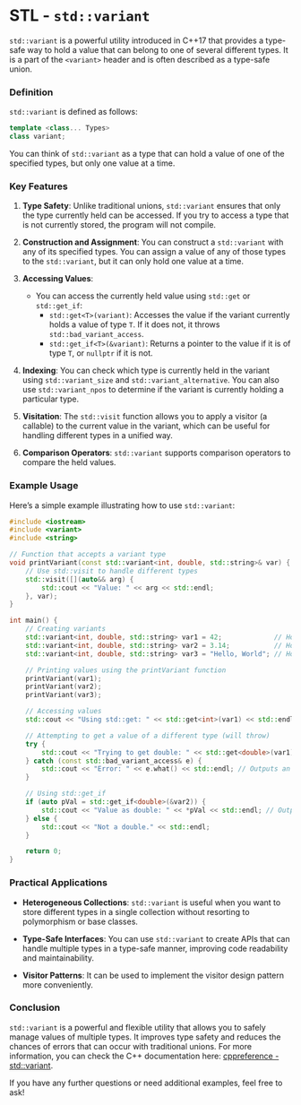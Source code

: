 # STL - `std::variant`
`std::variant` is a powerful utility introduced in C++17 that provides a type-safe way to hold a value that can belong to one of several different types. It is a part of the `<variant>` header and is often described as a type-safe union.

### Definition

`std::variant` is defined as follows:

```cpp
template <class... Types>
class variant;
```

You can think of `std::variant` as a type that can hold a value of one of the specified types, but only one value at a time.

### Key Features

1. **Type Safety**: Unlike traditional unions, `std::variant` ensures that only the type currently held can be accessed. If you try to access a type that is not currently stored, the program will not compile.

2. **Construction and Assignment**: You can construct a `std::variant` with any of its specified types. You can assign a value of any of those types to the `std::variant`, but it can only hold one value at a time.

3. **Accessing Values**:
   - You can access the currently held value using `std::get` or `std::get_if`:
     - `std::get<T>(variant)`: Accesses the value if the variant currently holds a value of type `T`. If it does not, it throws `std::bad_variant_access`.
     - `std::get_if<T>(&variant)`: Returns a pointer to the value if it is of type `T`, or `nullptr` if it is not.

4. **Indexing**: You can check which type is currently held in the variant using `std::variant_size` and `std::variant_alternative`. You can also use `std::variant_npos` to determine if the variant is currently holding a particular type.

5. **Visitation**: The `std::visit` function allows you to apply a visitor (a callable) to the current value in the variant, which can be useful for handling different types in a unified way.

6. **Comparison Operators**: `std::variant` supports comparison operators to compare the held values.

### Example Usage

Here’s a simple example illustrating how to use `std::variant`:

```cpp
#include <iostream>
#include <variant>
#include <string>

// Function that accepts a variant type
void printVariant(const std::variant<int, double, std::string>& var) {
    // Use std::visit to handle different types
    std::visit([](auto&& arg) {
        std::cout << "Value: " << arg << std::endl;
    }, var);
}

int main() {
    // Creating variants
    std::variant<int, double, std::string> var1 = 42;             // Holds an int
    std::variant<int, double, std::string> var2 = 3.14;           // Holds a double
    std::variant<int, double, std::string> var3 = "Hello, World"; // Holds a string

    // Printing values using the printVariant function
    printVariant(var1);
    printVariant(var2);
    printVariant(var3);

    // Accessing values
    std::cout << "Using std::get: " << std::get<int>(var1) << std::endl; // Outputs: 42

    // Attempting to get a value of a different type (will throw)
    try {
        std::cout << "Trying to get double: " << std::get<double>(var1) << std::endl;
    } catch (const std::bad_variant_access& e) {
        std::cout << "Error: " << e.what() << std::endl; // Outputs an error message
    }

    // Using std::get_if
    if (auto pVal = std::get_if<double>(&var2)) {
        std::cout << "Value as double: " << *pVal << std::endl; // Outputs: 3.14
    } else {
        std::cout << "Not a double." << std::endl;
    }

    return 0;
}
```

### Practical Applications

- **Heterogeneous Collections**: `std::variant` is useful when you want to store different types in a single collection without resorting to polymorphism or base classes.

- **Type-Safe Interfaces**: You can use `std::variant` to create APIs that can handle multiple types in a type-safe manner, improving code readability and maintainability.

- **Visitor Patterns**: It can be used to implement the visitor design pattern more conveniently.

### Conclusion

`std::variant` is a powerful and flexible utility that allows you to safely manage values of multiple types. It improves type safety and reduces the chances of errors that can occur with traditional unions. For more information, you can check the C++ documentation here: [cppreference - std::variant](https://en.cppreference.com/w/cpp/utility/variant).

If you have any further questions or need additional examples, feel free to ask!
